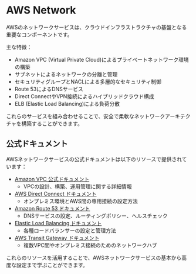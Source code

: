 # AWS Network

AWSのネットワークサービスは、クラウドインフラストラクチャの基盤となる重要なコンポーネントです。

主な特徴：

- Amazon VPC (Virtual Private Cloud)によるプライベートネットワーク環境の構築
- サブネットによるネットワークの分離と管理
- セキュリティグループとNACLによる多層的なセキュリティ制御
- Route 53によるDNSサービス
- Direct ConnectやVPN接続によるハイブリッドクラウド構成
- ELB (Elastic Load Balancing)による負荷分散

これらのサービスを組み合わせることで、安全で柔軟なネットワークアーキテクチャを構築することができます。

## 公式ドキュメント

AWSネットワークサービスの公式ドキュメントは以下のリソースで提供されています：

- [Amazon VPC 公式ドキュメント](https://docs.aws.amazon.com/vpc/)
  - VPCの設計、構築、運用管理に関する詳細情報
- [AWS Direct Connect ドキュメント](https://docs.aws.amazon.com/directconnect/)
  - オンプレミス環境とAWS間の専用接続の設定方法
- [Amazon Route 53 ドキュメント](https://docs.aws.amazon.com/route53/)
  - DNSサービスの設定、ルーティングポリシー、ヘルスチェック
- [Elastic Load Balancing ドキュメント](https://docs.aws.amazon.com/elasticloadbalancing/)
  - 各種ロードバランサーの設定と管理方法
- [AWS Transit Gateway ドキュメント](https://docs.aws.amazon.com/vpc/latest/tgw/)
  - 複数VPC間やオンプレミス接続のためのネットワークハブ

これらのリソースを活用することで、AWSネットワークサービスの基本から高度な設定まで学ぶことができます。

